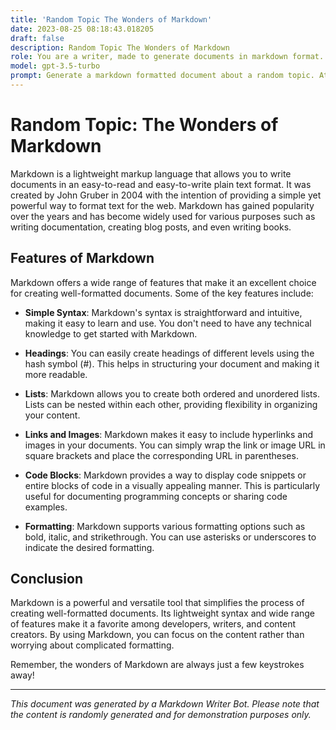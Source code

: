 ```yaml
---
title: 'Random Topic The Wonders of Markdown'
date: 2023-08-25 08:18:43.018205
draft: false
description: Random Topic The Wonders of Markdown
role: You are a writer, made to generate documents in markdown format. It is very important that all of the documents you generate are in valid markdown format.
model: gpt-3.5-turbo
prompt: Generate a markdown formatted document about a random topic. At the bottom, include a disclaimer explaining that the document was generated by you. The first line of the document should be the title. Make sure that the entire document is in proper markdown format, using a mix of various tags to make the document visually appealing.
---
```


# Random Topic: The Wonders of Markdown

Markdown is a lightweight markup language that allows you to write documents in an easy-to-read and easy-to-write plain text format. It was created by John Gruber in 2004 with the intention of providing a simple yet powerful way to format text for the web. Markdown has gained popularity over the years and has become widely used for various purposes such as writing documentation, creating blog posts, and even writing books.

## Features of Markdown

Markdown offers a wide range of features that make it an excellent choice for creating well-formatted documents. Some of the key features include:

- **Simple Syntax**: Markdown's syntax is straightforward and intuitive, making it easy to learn and use. You don't need to have any technical knowledge to get started with Markdown.

- **Headings**: You can easily create headings of different levels using the hash symbol (#). This helps in structuring your document and making it more readable.

- **Lists**: Markdown allows you to create both ordered and unordered lists. Lists can be nested within each other, providing flexibility in organizing your content.

- **Links and Images**: Markdown makes it easy to include hyperlinks and images in your documents. You can simply wrap the link or image URL in square brackets and place the corresponding URL in parentheses.

- **Code Blocks**: Markdown provides a way to display code snippets or entire blocks of code in a visually appealing manner. This is particularly useful for documenting programming concepts or sharing code examples.

- **Formatting**: Markdown supports various formatting options such as bold, italic, and strikethrough. You can use asterisks or underscores to indicate the desired formatting.

## Conclusion

Markdown is a powerful and versatile tool that simplifies the process of creating well-formatted documents. Its lightweight syntax and wide range of features make it a favorite among developers, writers, and content creators. By using Markdown, you can focus on the content rather than worrying about complicated formatting.

Remember, the wonders of Markdown are always just a few keystrokes away!

***

*This document was generated by a Markdown Writer Bot. Please note that the content is randomly generated and for demonstration purposes only.*